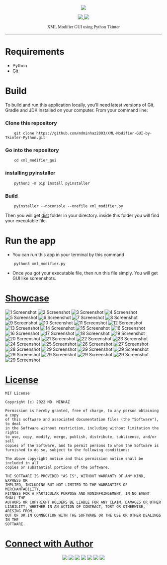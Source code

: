 <p align="center"><img src="https://img.shields.io/badge/Version-1.0.1-blue"></p>
<p align="center">
  <a href="https://github.com/mdminhaz2003">
    <img src="https://img.shields.io/github/followers/mdminhaz2003?label=Follow&style=social">
  </a>
  <a href="https://github.com/mdminhaz2003/Telegram-Scraper">
    <img src="https://img.shields.io/github/stars/mdminhaz2003/Telegram-Scraper?style=social">
  </a>
</p>
<p align="center" style="font-family: 'Fantasy';">
  XML Modifier GUI using Python Tkinter
</p>
<p align="center">
</p>

---

Requirements
============
* Python
* Git

Build
=====
To build and run this application locally, you'll need latest versions of Git, Gradle and JDK installed on your computer. From your command line:


### Clone this repository
```commandline
    git clone https://github.com/mdminhaz2003/XML-Modifier-GUI-by-Tkinter-Python.git
```

### Go into the repository
```commandline
    cd xml_modifier_gui
```
### installing pyinstaller
```commandline
    python3 -m pip install pyinstaller
```
### Build
```commandline
    pyinstaller --noconsole --onefile xml_modifier.py
```
Then you will get [dist](https://github.com/mdminhaz2003/XML-Modifier-GUI-by-Tkinter-Python/tree/master/dist) folder in your directory. inside this folder you will find your executable file. 
# Run the app
* You can run this app in your terminal by this command
```commandline
    python3 xml_modifier.py
```
* Once you got your executable file, then run this file simply. You will get GUI like screenshots.

[Showcase](https://github.com/mdminhaz2003/XML-Modifier-GUI-by-Tkinter-Python/tree/master/screenshots)
========

![1 Screenshot](https://github.com/mdminhaz2003/XML-Modifier-GUI-by-Tkinter-Python/blob/master/screenshots/Screenshot%20from%202022-08-10%2019-16-56.png)
![2 Screenshot](https://github.com/mdminhaz2003/XML-Modifier-GUI-by-Tkinter-Python/blob/master/screenshots/Screenshot%20from%202022-08-10%2019-17-10.png)
![3 Screenshot](https://github.com/mdminhaz2003/XML-Modifier-GUI-by-Tkinter-Python/blob/master/screenshots/Screenshot%20from%202022-08-10%2019-17-17.png)
![4 Screenshot](https://github.com/mdminhaz2003/XML-Modifier-GUI-by-Tkinter-Python/blob/master/screenshots/Screenshot%20from%202022-08-10%2019-18-09.png)
![5 Screenshot](https://github.com/mdminhaz2003/XML-Modifier-GUI-by-Tkinter-Python/blob/master/screenshots/Screenshot%20from%202022-08-10%2019-18-41.png)
![6 Screenshot](https://github.com/mdminhaz2003/XML-Modifier-GUI-by-Tkinter-Python/blob/master/screenshots/Screenshot%20from%202022-08-10%2019-19-13.png)
![7 Screenshot](https://github.com/mdminhaz2003/XML-Modifier-GUI-by-Tkinter-Python/blob/master/screenshots/Screenshot%20from%202022-08-10%2019-19-20.png)
![8 Screenshot](https://github.com/mdminhaz2003/XML-Modifier-GUI-by-Tkinter-Python/blob/master/screenshots/Screenshot%20from%202022-08-10%2019-19-26.png)
![9 Screenshot](https://github.com/mdminhaz2003/XML-Modifier-GUI-by-Tkinter-Python/blob/master/screenshots/Screenshot%20from%202022-08-10%2019-19-55.png)
![10 Screenshot](https://github.com/mdminhaz2003/XML-Modifier-GUI-by-Tkinter-Python/blob/master/screenshots/Screenshot%20from%202022-08-10%2019-20-17.png)
![11 Screenshot](https://github.com/mdminhaz2003/XML-Modifier-GUI-by-Tkinter-Python/blob/master/screenshots/Screenshot%20from%202022-08-10%2019-20-26.png)
![12 Screenshot](https://github.com/mdminhaz2003/XML-Modifier-GUI-by-Tkinter-Python/blob/master/screenshots/Screenshot%20from%202022-08-10%2019-20-54.png)
![13 Screenshot](https://github.com/mdminhaz2003/XML-Modifier-GUI-by-Tkinter-Python/blob/master/screenshots/Screenshot%20from%202022-08-10%2019-21-04.png)
![14 Screenshot](https://github.com/mdminhaz2003/XML-Modifier-GUI-by-Tkinter-Python/blob/master/screenshots/Screenshot%20from%202022-08-10%2019-21-15.png)
![15 Screenshot](https://github.com/mdminhaz2003/XML-Modifier-GUI-by-Tkinter-Python/blob/master/screenshots/Screenshot%20from%202022-08-10%2019-21-48.png)
![16 Screenshot](https://github.com/mdminhaz2003/XML-Modifier-GUI-by-Tkinter-Python/blob/master/screenshots/Screenshot%20from%202022-08-10%2019-21-55.png)
![16 Screenshot](https://github.com/mdminhaz2003/XML-Modifier-GUI-by-Tkinter-Python/blob/master/screenshots/Screenshot%20from%202022-08-10%2019-22-06.png)
![17 Screenshot](https://github.com/mdminhaz2003/XML-Modifier-GUI-by-Tkinter-Python/blob/master/screenshots/Screenshot%20from%202022-08-10%2019-22-14.png)
![18 Screenshot](https://github.com/mdminhaz2003/XML-Modifier-GUI-by-Tkinter-Python/blob/master/screenshots/Screenshot%20from%202022-08-10%2019-22-39.png)
![19 Screenshot](https://github.com/mdminhaz2003/XML-Modifier-GUI-by-Tkinter-Python/blob/master/screenshots/Screenshot%20from%202022-08-10%2019-22-58.png)
![20 Screenshot](https://github.com/mdminhaz2003/XML-Modifier-GUI-by-Tkinter-Python/blob/master/screenshots/Screenshot%20from%202022-08-10%2019-23-11.png)
![21 Screenshot](https://github.com/mdminhaz2003/XML-Modifier-GUI-by-Tkinter-Python/blob/master/screenshots/Screenshot%20from%202022-08-10%2019-23-19.png)
![22 Screenshot](https://github.com/mdminhaz2003/XML-Modifier-GUI-by-Tkinter-Python/blob/master/screenshots/Screenshot%20from%202022-08-10%2019-23-27.png)
![23 Screenshot](https://github.com/mdminhaz2003/XML-Modifier-GUI-by-Tkinter-Python/blob/master/screenshots/Screenshot%20from%202022-08-10%2019-23-59.png)
![24 Screenshot](https://github.com/mdminhaz2003/XML-Modifier-GUI-by-Tkinter-Python/blob/master/screenshots/Screenshot%20from%202022-08-10%2019-27-36.png)
![25 Screenshot](https://github.com/mdminhaz2003/XML-Modifier-GUI-by-Tkinter-Python/blob/master/screenshots/Screenshot%20from%202022-08-10%2019-29-36.png)
![26 Screenshot](https://github.com/mdminhaz2003/XML-Modifier-GUI-by-Tkinter-Python/blob/master/screenshots/Screenshot%20from%202022-08-10%2019-29-41.png)
![27 Screenshot](https://github.com/mdminhaz2003/XML-Modifier-GUI-by-Tkinter-Python/blob/master/screenshots/Screenshot%20from%202022-08-10%2019-29-50.png)
![28 Screenshot](https://github.com/mdminhaz2003/XML-Modifier-GUI-by-Tkinter-Python/blob/master/screenshots/Screenshot%20from%202022-08-10%2019-30-27.png)
![29 Screenshot](https://github.com/mdminhaz2003/XML-Modifier-GUI-by-Tkinter-Python/blob/master/screenshots/Screenshot%20from%202022-08-10%2019-30-42.png)
![29 Screenshot](https://github.com/mdminhaz2003/XML-Modifier-GUI-by-Tkinter-Python/blob/master/screenshots/Screenshot%20from%202022-08-10%2019-30-52.png)
![29 Screenshot](https://github.com/mdminhaz2003/XML-Modifier-GUI-by-Tkinter-Python/blob/master/screenshots/Screenshot%20from%202022-08-10%2019-32-07.png)
![29 Screenshot](https://github.com/mdminhaz2003/XML-Modifier-GUI-by-Tkinter-Python/blob/master/screenshots/Screenshot%20from%202022-08-10%2019-32-13.png)
![29 Screenshot](https://github.com/mdminhaz2003/XML-Modifier-GUI-by-Tkinter-Python/blob/master/screenshots/Screenshot%20from%202022-08-10%2019-32-31.png)
![29 Screenshot](https://github.com/mdminhaz2003/XML-Modifier-GUI-by-Tkinter-Python/blob/master/screenshots/Screenshot%20from%202022-08-10%2019-33-01.png)
![29 Screenshot](https://github.com/mdminhaz2003/XML-Modifier-GUI-by-Tkinter-Python/blob/master/screenshots/Screenshot%20from%202022-08-10%2019-33-27.png)
![29 Screenshot](https://github.com/mdminhaz2003/XML-Modifier-GUI-by-Tkinter-Python/blob/master/screenshots/Screenshot%20from%202022-08-10%2019-33-37.png)

[License](https://github.com/mdminhaz2003/XML-Modifier-GUI-by-Tkinter-Python/blob/master/LICENSE)
========
```text
MIT License

Copyright (c) 2022 MD. MINHAZ

Permission is hereby granted, free of charge, to any person obtaining a copy
of this software and associated documentation files (the "Software"), to deal
in the Software without restriction, including without limitation the rights
to use, copy, modify, merge, publish, distribute, sublicense, and/or sell
copies of the Software, and to permit persons to whom the Software is
furnished to do so, subject to the following conditions:

The above copyright notice and this permission notice shall be included in all
copies or substantial portions of the Software.

THE SOFTWARE IS PROVIDED "AS IS", WITHOUT WARRANTY OF ANY KIND, EXPRESS OR
IMPLIED, INCLUDING BUT NOT LIMITED TO THE WARRANTIES OF MERCHANTABILITY,
FITNESS FOR A PARTICULAR PURPOSE AND NONINFRINGEMENT. IN NO EVENT SHALL THE
AUTHORS OR COPYRIGHT HOLDERS BE LIABLE FOR ANY CLAIM, DAMAGES OR OTHER
LIABILITY, WHETHER IN AN ACTION OF CONTRACT, TORT OR OTHERWISE, ARISING FROM,
OUT OF OR IN CONNECTION WITH THE SOFTWARE OR THE USE OR OTHER DEALINGS IN THE
SOFTWARE.
```

[Connect with Author](https://www.github.com/mdminhaz2003/)
========

<p align="center">
    <a href="https://www.buymeacoffee.com/mdminhaz2003"><img src="https://img.shields.io/badge/-Buy me a coffee-000000?style=for-the-badge&logo=buymeacoffee&logoColor=yellow"/></a>
    <a href="https://www.youtube.com/easycoding2021/"><img src="https://img.shields.io/badge/-Easy Coding-FF0000?style=for-the-badge&logo=YouTube&logoColor=white"/></a>
    <a href="https://www.facebook.com/mdminhaz2003/"><img src="https://img.shields.io/badge/-Md. Minhaz-3423A6?style=for-the-badge&logo=Facebook&logoColor=white"/></a>
    <a href="https://www.linkedin.com/in/mdminhaz2003/"><img src="https://img.shields.io/badge/-Md. Minhaz-0077B5?style=for-the-badge&logo=Linkedin&logoColor=white"/></a>
    <a href="mailto:mdm047767@gmail.com"><img src="https://img.shields.io/badge/-Mail-D14836?style=for-the-badge&logo=Gmail&logoColor=white"/></a>
    <a href="https://instagram.com/mdminhaz2003/"><img src="https://img.shields.io/badge/-Md. Minhaz-E4405F?style=for-the-badge&logo=Instagram&logoColor=white"/></a>
    <a href="https://twitter.com/easycoding2021/"><img src="https://img.shields.io/badge/-Easy Coding-1DA1F2?style=for-the-badge&logo=twitter&logoColor=white"/></a>
</p>